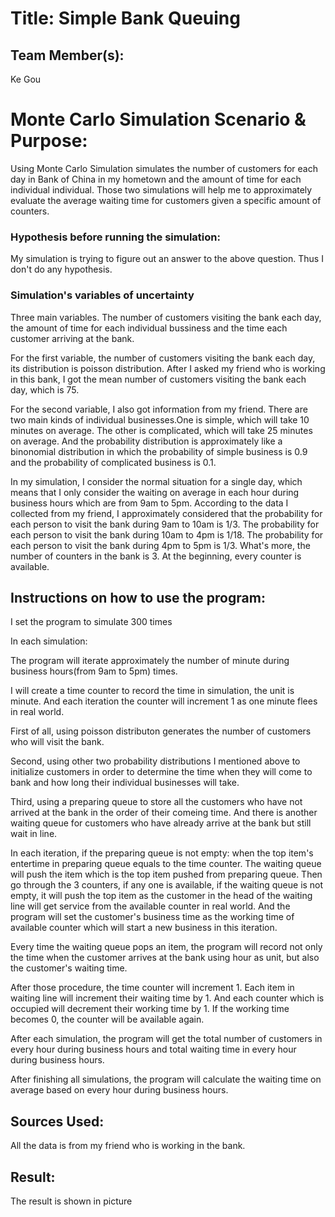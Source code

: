 

# Title: Simple Bank Queuing

## Team Member(s):
Ke Gou

# Monte Carlo Simulation Scenario & Purpose:
Using Monte Carlo Simulation simulates the number of customers for each day in Bank of China in my hometown and the amount of time for each individual individual. Those two simulations will help me to approximately evaluate the average waiting time for customers given a specific amount of counters. 
### Hypothesis before running the simulation:
My simulation is trying to figure out an answer to the above question. Thus I don't do any hypothesis.
### Simulation's variables of uncertainty
Three main variables. The number of customers visiting the bank each day, the amount of time for each individual bussiness and the time each customer arriving at the bank.

For the first variable, the number of customers visiting the bank each day, its distribution is poisson distribution. After I asked my friend who is working in this bank, I got the mean number of customers visiting the bank each day, which is 75.

For the second variable, I also got information from my friend. There are two main kinds of individual businesses.One is simple, which will take 10 minutes on average. The other is complicated, which will take 25 minutes on average. And the probability distribution is approximately like a binonomial distribution in which the probability of simple business is 0.9 and the probability of complicated business is 0.1.

In my simulation, I consider the normal situation for a single day, which means that I only consider the waiting on average in each hour during business hours which are from 9am to 5pm. According to the data I collected from my friend, I approximately considered that the probability for each person to visit the bank during 9am to 10am is 1/3. The probability for each person to visit the bank during 10am to 4pm is 1/18. The probability for each person to visit the bank during 4pm to 5pm is 1/3.
What's more, the number of counters in the bank is 3. At the beginning, every counter is available.
## Instructions on how to use the program:
I set the program to simulate 300 times

In each simulation:

The program will iterate approximately the number of minute during business hours(from 9am to 5pm) times.

I will create a time counter to record the time in simulation, the unit is minute. And each iteration the counter will increment 1 as one minute flees in real world.

First of all, using poisson distributon generates the number of customers who will visit the bank. 

Second, using other two probability distributions I mentioned above to initialize customers in order to determine the time when they will come to bank and how long their individual businesses will take.

Third, using a preparing queue to store all the customers who have not arrived at the bank in the order of their comeing time. And there is another waiting queue for customers who have already arrive at the bank but still wait in line.

In each iteration, if the preparing queue is not empty:
when the top item's entertime in preparing queue equals to the time counter. The waiting queue will push the item which is the top item pushed from preparing queue. Then go through the 3 counters, if any one is available, if the waiting queue is not empty, it will push the top item as the customer in the head of the waiting line will get service from the available counter in real world. And the program will set the customer's business time as the working time of available counter which will start a new business in this iteration.

Every time the waiting queue pops an item, the program will record not only the time when the customer arrives at the bank using hour as unit, but also the customer's waiting time.

After those procedure, the time counter will increment 1. Each item in waiting line will increment their waiting time by 1. And each counter which is occupied will decrement their working time by 1. If the working time becomes 0, the counter will be available again.

After each simulation, the program will get the total number of customers in every hour during business hours and total waiting time in every hour during business hours.

After finishing all simulations, the program will calculate the waiting time on average based on every hour during business hours.
## Sources Used:
All the data is from my friend who is working in the bank.
## Result:
The result is shown in picture

